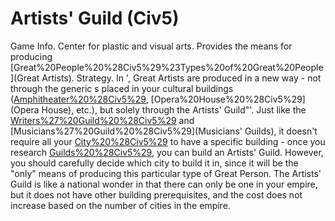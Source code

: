 # Artists' Guild (Civ5)

Game Info.
Center for plastic and visual arts. Provides the means for producing [Great%20People%20%28Civ5%29%23Types%20of%20Great%20People](Great Artists).
Strategy.
In ', Great Artists are produced in a new way - not through the generic s placed in your cultural buildings ([Amphitheater%20%28Civ5%29](Amphitheater), [Opera%20House%20%28Civ5%29](Opera House), etc.), but solely through the Artists' Guild"'. Just like the [Writers%27%20Guild%20%28Civ5%29](Writers') and [Musicians%27%20Guild%20%28Civ5%29](Musicians' Guilds), it doesn't require all your [City%20%28Civ5%29](cities) to have a specific building - once you research [Guilds%20%28Civ5%29](Guilds), you can build an Artists' Guild. However, you should carefully decide which city to build it in, since it will be the "only" means of producing this particular type of Great Person.
The Artists' Guild is like a national wonder in that there can only be one in your empire, but it does not have other building prerequisites, and the cost does not increase based on the number of cities in the empire.